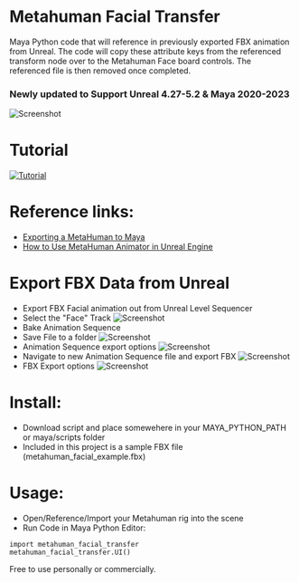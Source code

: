 # Metahuman Facial Transfer


Maya Python code that will reference in previously exported FBX animation from Unreal.
The code will copy these attribute keys from the referenced transform node over to the Metahuman Face board controls.
The referenced file is then removed once completed.

### Newly updated to Support Unreal 4.27-5.2 & Maya 2020-2023

![Screenshot](./images/mh_to_maya.png)

# Tutorial
[![Tutorial](https://youtu.be/2sMULd2rPTs/0.jpg)](https://youtu.be/2sMULd2rPTs)


# Reference links:
* [Exporting a MetaHuman to Maya]( https://dev.epicgames.com/documentation/en-us/metahuman/exporting-metahumans-to-maya)
* [How to Use MetaHuman Animator in Unreal Engine](https://dev.epicgames.com/community/learning/tutorials/eKbY/how-to-use-metahuman-animator-in-unreal-engine)


# Export FBX Data from Unreal
* Export FBX Facial animation out from Unreal Level Sequencer
* Select the "Face" Track
![Screenshot](./images/1_anim_seq_export.png)
* Bake Animation Sequence
* Save File to a folder
![Screenshot](./images/2_anim_seq_export_name.png)
* Animation Sequence export options
![Screenshot](./images/3_anim_seq_export_options.png)
* Navigate to new Animation Sequence file and export FBX
![Screenshot](./images/4_anim_seq_export_file.png)
* FBX Export options
![Screenshot](./images/5_fbx_export_options.png)


# Install:
* Download script and place somewehere in your MAYA_PYTHON_PATH or maya/scripts folder
* Included in this project is a sample FBX file (metahuman_facial_example.fbx)

# Usage:
* Open/Reference/Import your Metahuman rig into the scene
* Run Code in Maya Python Editor:
```
import metahuman_facial_transfer
metahuman_facial_transfer.UI()
```

Free to use personally or commercially. 
